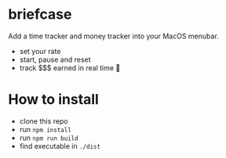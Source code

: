 # briefcase

Add a time tracker and money tracker into your MacOS menubar.

* set your rate
* start, pause and reset
* track $$$ earned in real time 🤑

# How to install
* clone this repo
* run `npm install`
* run `npm run build`
* find executable in `./dist`


